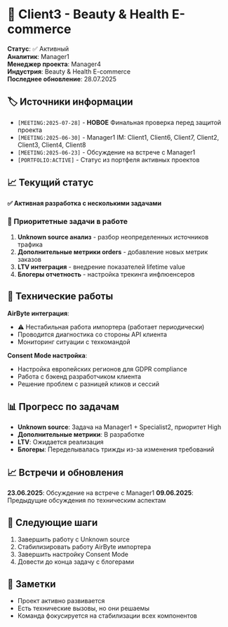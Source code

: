 # 🧴 Client3 - Beauty & Health E-commerce
**Статус**: ✅ Активный  
**Аналитик**: Manager1  
**Менеджер проекта**: Manager4  
**Индустрия**: Beauty & Health E-commerce  
**Последнее обновление**: 28.07.2025

## 🏷️ Источники информации
- `[MEETING:2025-07-28]` - **НОВОЕ** Финальная проверка перед защитой проекта
- `[MEETING:2025-06-30]` - Manager1 IM: Client1, Client6, Client7, Client2, Client3, Client4, Client8
- `[MEETING:2025-06-23]` - Обсуждение на встрече с Manager1
- `[PORTFOLIO:ACTIVE]` - Статус из портфеля активных проектов

## 📈 Текущий статус
**✅ Активная разработка с несколькими задачами**

### 🎯 Приоритетные задачи в работе
1. **Unknown source анализ** - разбор неопределенных источников трафика
2. **Дополнительные метрики orders** - добавление новых метрик заказов
3. **LTV интеграция** - внедрение показателей lifetime value
4. **Блогеры отчетность** - настройка трекинга инфлюенсеров

## 🔧 Технические работы
**AirByte интеграция**:
- ⚠️ Нестабильная работа импортера (работает периодически)
- Проводится диагностика со стороны API клиента
- Мониторинг ситуации с техкомандой

**Consent Mode настройка**:
- Настройка европейских регионов для GDPR compliance
- Работа с бэкенд разработчиком клиента
- Решение проблем с разницей кликов и сессий

## 📊 Прогресс по задачам
- **Unknown source**: Задача на Manager1 + Specialist2, приоритет High
- **Дополнительные метрики**: В разработке
- **LTV**: Ожидается реализация
- **Блогеры**: Переделывалась трижды из-за изменения требований

## 📈 Встречи и обновления
**23.06.2025**: Обсуждение на встрече с Manager1
**09.06.2025**: Предыдущие обсуждения по техническим аспектам

## 🚀 Следующие шаги
1. Завершить работу с Unknown source
2. Стабилизировать работу AirByte импортера  
3. Завершить настройку Consent Mode
4. Довести до конца задачу с блогерами

## 📝 Заметки
- Проект активно развивается
- Есть технические вызовы, но они решаемы
- Команда фокусируется на стабилизации всех компонентов
